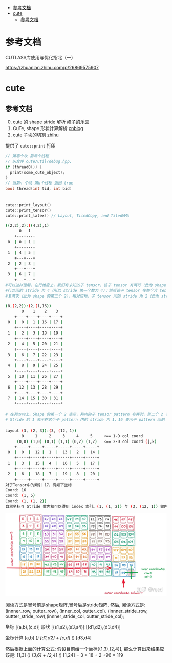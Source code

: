 ﻿

- [参考文档](#参考文档)
- [cute](#cute)
  - [参考文档](#参考文档-1)


# 参考文档

CUTLASS库使用与优化指北（一）

https://zhuanlan.zhihu.com/p/26869575907

# cute
## 参考文档

0. cute 的 shape stride 解析 [峰子的乐园](https://dingfen.github.io/2024/08/18/2024-8-18-cute/)
1. CuTe, shape 形状计算解析 [cnblog](https://www.cnblogs.com/Edwardlyz/articles/18368114)
2. cute 子块的切割 [zhihu](https://zhuanlan.zhihu.com/p/28356098779)



提供了 `cute::print`  打印

```c++
// 第零个块 第零个线程
// 头文件 cute/util/debug.hpp,
if (thread0()) {
  print(some_cute_object);
}
// 当第n 个块 第n个线程 返回 true
bool thread(int tid, int bid)


cute::print_layout()
cute::print_tensor()
cute::print_latex() // Layout, TiledCopy, and TiledMMA
```
```bash
((2,2),2):((4,2),1)
      0   1
    +---+---+
 0  | 0 | 1 |
    +---+---+
 1  | 4 | 5 |
    +---+---+
 2  | 2 | 3 |
    +---+---+
 3  | 6 | 7 |
    +---+---+
#可以这样理解，在行维度上，我们有未知的子 tensor，该子 tensor 有两行（此为 shape 第一个2），
#行之间的 stride 为 4（所以 stride 第一个数为 4）；然后该子 tensor 在整个大 tensor 中会重
#复两次（此为 shape 的第二个 2），相对应地，子 tensor 间的 stride 为 2（此为 stride 的第二个 2）。

```
```bash
(8,(2,2)):(2,(1,16))
       0    1    2    3
    +----+----+----+----+
 0  |  0 |  1 | 16 | 17 |
    +----+----+----+----+
 1  |  2 |  3 | 18 | 19 |
    +----+----+----+----+
 2  |  4 |  5 | 20 | 21 |
    +----+----+----+----+
 3  |  6 |  7 | 22 | 23 |
    +----+----+----+----+
 4  |  8 |  9 | 24 | 25 |
    +----+----+----+----+
 5  | 10 | 11 | 26 | 27 |
    +----+----+----+----+
 6  | 12 | 13 | 28 | 29 |
    +----+----+----+----+
 7  | 14 | 15 | 30 | 31 |
    +----+----+----+----+

# 在列方向上，Shape 的第一个 2 表示，列内的子 tensor pattern 有两列，第二个 2 表示列一共有两个子 pattern 。
# Stride 的 1 表示在这个子 pattern 内的 stride 为 1，16 表示子 pattern 间的 stride 为 16

Layout (3, (2, 3)):(3, (12, 1))
       0     1     2     3     4     5     <== 1-D col coord
     (0,0) (1,0) (0,1) (1,1) (0,2) (1,2)   <== 2-D col coord (j,k)
    +-----+-----+-----+-----+-----+-----+
 0  |  0  |  12 |  1  |  13 |  2  |  14 |
    +-----+-----+-----+-----+-----+-----+
 1  |  3  |  15 |  4  |  16 |  5  |  17 |
    +-----+-----+-----+-----+-----+-----+
 2  |  6  |  18 |  7  |  19 |  8  |  20 |
    +-----+-----+-----+-----+-----+-----+
对于Tensor中的索引 17，有如下坐标
Coord: 16
Coord: (1, 5)
Coord: (1, (1, 2))
自然坐标与 Stride 做内积可以得到 index 索引。(1, (1, 2)) 与 (3, (12, 1)) 做内积为17


```
![alt text](v2-dbf1d65ebb1b94080d149c8052dfebef_1440w.webp)


[(2,4),(3,5)]:[(3,6),(1,24)]

阅读方式是冒号前是shape矩阵,冒号后是stride矩阵. 然后, 阅读方式是: (innner_row, outter_row), (inner_col, outter_col). (innner_stride_row, outtter_stride_row),(innner_stride_col, outter_stride_col);

坐标 [(a,b),(c,d)] 形状 [(s1,s2),(s3,s4)]:[(d1,d2),(d3,d4)]

坐标计算 [a,b] (*) [d1,d2]  + [c,d] (*) [d3,d4]

然后根据上面的计算公式: 假设目前给一个坐标[(1,3),(2,4)], 那么计算出来结果应该是:
[1,3] (*) [3,6]  + [2,4] (*) [1,24] = 3 + 18 + 2 +96 = 119

